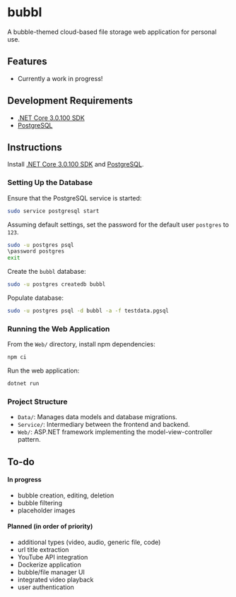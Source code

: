 # bubbl
A bubble-themed cloud-based file storage web application for personal use.

## Features
- Currently a work in progress!

## Development Requirements
- [.NET Core 3.0.100 SDK](https://dotnet.microsoft.com/download/dotnet-core/3.0)
- [PostgreSQL](https://www.postgresql.org/download/)

## Instructions
Install [.NET Core 3.0.100 SDK](https://dotnet.microsoft.com/download/dotnet-core/3.0) and [PostgreSQL](https://www.postgresql.org/download/).

### Setting Up the Database

Ensure that the PostgreSQL service is started:

``` bash
sudo service postgresql start
```

Assuming default settings, set the password for the default user `postgres` to `123`.

```bash
sudo -u postgres psql
\password postgres
exit
```

Create the `bubbl` database:

``` bash
sudo -u postgres createdb bubbl
```

Populate database:

``` bash
sudo -u postgres psql -d bubbl -a -f testdata.pgsql
```

### Running the Web Application

From the `Web/` directory, install npm dependencies:

``` bash
npm ci
```

Run the web application:

``` bash
dotnet run
```

### Project Structure
- `Data/`: Manages data models and database migrations.
- `Service/`: Intermediary between the frontend and backend.
- `Web/`: ASP.NET framework implementing the model-view-controller pattern.

## To-do
#### In progress
- bubble creation, editing, deletion
- bubble filtering
- placeholder images

#### Planned (in order of priority)
- additional types (video, audio, generic file, code)
- url title extraction
- YouTube API integration
- Dockerize application
- bubble/file manager UI
- integrated video playback
- user authentication
